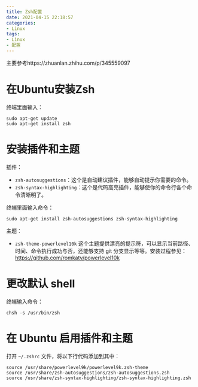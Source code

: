 ```yaml
---
title: Zsh配置
date: 2021-04-15 22:18:57
categories:
- Linux
tags:
- Linux
- 配置
---
```



主要参考https://zhuanlan.zhihu.com/p/345559097

#  在Ubuntu安装Zsh

终端里面输入：

```shell
sudo apt-get update
sudo apt-get install zsh
```

# 安装插件和主题

插件：

- `zsh-autosuggestions`：这个是自动建议插件，能够自动提示你需要的命令。
- `zsh-syntax-highlighting`：这个是代码高亮插件，能够使你的命令行各个命令清晰明了。

终端里面输入命令：

```shell
sudo apt-get install zsh-autosuggestions zsh-syntax-highlighting
```

主题：

- `zsh-theme-powerlevel10k` 这个主题提供漂亮的提示符，可以显示当前路径、时间、命令执行成功与否，还能够支持 git 分支显示等等。安装过程参见：https://github.com/romkatv/powerlevel10k

# 更改默认 shell

终端输入命令：

```shell
chsh -s /usr/bin/zsh
```

# 在 Ubuntu 启用插件和主题

打开 `~/.zshrc` 文件，将以下行代码添加到其中：

```text
source /usr/share/powerlevel9k/powerlevel9k.zsh-theme
source /usr/share/zsh-autosuggestions/zsh-autosuggestions.zsh
source /usr/share/zsh-syntax-highlighting/zsh-syntax-highlighting.zsh
```